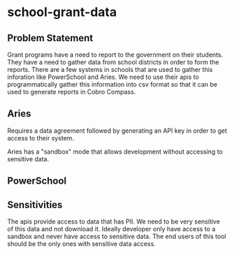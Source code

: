 # school-grant-data

## Problem Statement

Grant programs have a need to report to the government on their students.  They have a need to gather data from school districts in order to form the reports.  There are a few systems in schools that are used to gather this inforation like PowerSchool and Aries.  We need to use their apis to programmatically gather this information into csv format so that it can be used to generate reports in Cobro Compass.

## Aries

Requires a data agreement followed by generating an API key in order to get access to their system.

Aries has a "sandbox" mode that allows development without accessing to sensitive data.

## PowerSchool


## Sensitivities

The apis provide access to data that has PII.  We need to be very sensitive of this data and not download it.  Ideally developer only have access to a sandbox and never have access to sensitive data.  The end users of this tool should be the only ones with sensitive data access.
